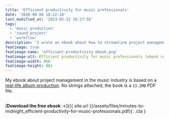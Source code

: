 ```yaml
---
title: 'Efficient productivity for music professionals'
date: '2020-08-04 18:22:18'
last_modified_at: '2023-05-22 16:27:56'
tags:
  - 'music production'
  - 'sound project'
  - 'workflow'
description: 'I wrote an ebook about how to streamline project management as a music professional. Available for free, no strings attached.'
featimage: true
featimage-name: 'efficient-productivity-ebook.png'
featimage-alt: Efficient productivity for music professionals (ebook cover)
featimage-width: 960
featimage-height: 881
---
```

My ebook about project management in the music industry is based on a [real-life album production](/blog/premonition-and-ruin/). No strings attached, the book is a `13.2MB` PDF file.<br><br>

[**Download the free ebook**&nbsp;&rarr;]({{ site.url }}/assets/files/minutes-to-midnight_efficient-productivity-for-music-professionals.pdf){: .cta }